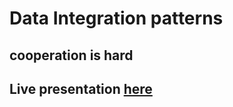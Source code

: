 # Data Integration patterns 

## cooperation is hard

## Live presentation [here](https://alonisser.github.io/integration-patterns-reloaded/#1)
